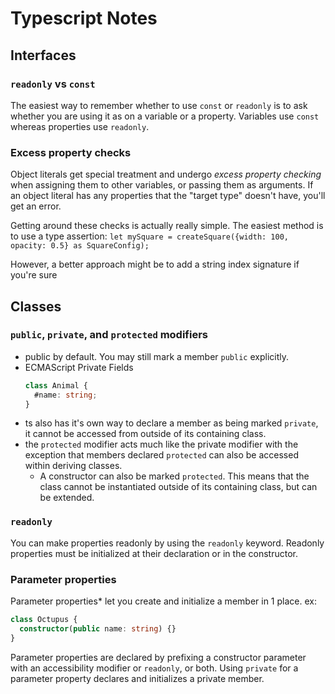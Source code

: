# Typescript Notes

## Interfaces
### `readonly` vs `const`
The easiest way to remember whether to use `const` or `readonly` is to ask whether you are using it as on a
variable or a property. Variables use `const` whereas properties use `readonly`.

### Excess property checks
Object literals get special treatment and undergo *excess property checking* when assigning them to other
variables, or passing them as arguments. If an object literal has any properties that the "target type" doesn't
have, you'll get an error.

Getting around these checks is actually really simple. The easiest method is to use a type assertion:
`let mySquare = createSquare({width: 100, opacity: 0.5} as SquareConfig);`

However, a better approach might be to add a string index signature if you're sure


## Classes

### `public`, `private`, and `protected` modifiers
* public by default. You may still mark a member `public` explicitly.
* ECMAScript Private Fields
  ```ts
  class Animal {
    #name: string;
  }
  ```
* ts also has it's own way to declare a member as being marked `private`, it cannot be accessed from outside of its
  containing class.
* the `protected` modifier acts much like the private modifier with the exception that members declared `protected`
  can also be accessed within deriving classes.
    * A constructor can also be marked `protected`. This means that the class cannot be instantiated outside of its
      containing class, but can be extended.

### `readonly`
You can make properties readonly by using the `readonly` keyword. Readonly properties must be initialized at their
declaration or in the constructor.

### Parameter properties
Parameter properties* let you create and initialize a member in 1 place. ex:

```ts
class Octupus {
  constructor(public name: string) {}
}
```

Parameter properties are declared by prefixing a constructor parameter with an accessibility modifier or `readonly`, or
both. Using `private` for a parameter property declares and initializes a private member.

